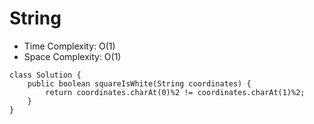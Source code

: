 # String
* Time Complexity: O(1)
* Space Complexity: O(1)
```
class Solution {
    public boolean squareIsWhite(String coordinates) {
        return coordinates.charAt(0)%2 != coordinates.charAt(1)%2; 
    }
}
```